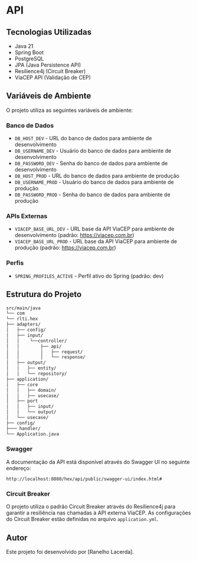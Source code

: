 # API
## Tecnologias Utilizadas

- Java 21
- Spring Boot
- PostgreSQL
- JPA (Java Persistence API)
- Resilience4j (Circuit Breaker)
- ViaCEP API (Validação de CEP)

## Variáveis de Ambiente

O projeto utiliza as seguintes variáveis de ambiente:

### Banco de Dados
- `DB_HOST_DEV` - URL do banco de dados para ambiente de desenvolvimento
- `DB_USERNAME_DEV` - Usuário do banco de dados para ambiente de desenvolvimento
- `DB_PASSWORD_DEV` - Senha do banco de dados para ambiente de desenvolvimento
- `DB_HOST_PROD` - URL do banco de dados para ambiente de produção
- `DB_USERNAME_PROD` - Usuário do banco de dados para ambiente de produção
- `DB_PASSWORD_PROD` - Senha do banco de dados para ambiente de produção

### APIs Externas
- `VIACEP_BASE_URL_DEV` - URL base da API ViaCEP para ambiente de desenvolvimento (padrão: https://viacep.com.br)
- `VIACEP_BASE_URL_PROD` - URL base da API ViaCEP para ambiente de produção (padrão: https://viacep.com.br)

### Perfis
- `SPRING_PROFILES_ACTIVE` - Perfil ativo do Spring (padrão: dev)

## Estrutura do Projeto

```sh
src/main/java
└── com
└── rlti.hex
├── adapters/
│   ├── config/ 
│   ├── input/
│   │    └──controller/
│   │        ├── api/
│   │        │   ├── request/
│   │        │   └── response/
│   ├── output/
│   │   ├── entity/
│   │   └── repository/
├── application/
│   ├── core
│   │   ├── domain/   
│   │   ├── usecase/
│   ├── port        
│   │   ├── input/
│   │   └── output/
│   └── usecase/      
├── config/      
├─── handler/      
└── Application.java 

```

### Swagger

A documentação da API está disponível através do Swagger UI no seguinte endereço:

```
http://localhost:8080/hex/api/public/swagger-ui/index.html# 
```

### Circuit Breaker

O projeto utiliza o padrão Circuit Breaker através do Resilience4j para garantir a resiliência nas chamadas à API externa ViaCEP. As configurações do Circuit Breaker estão definidas no arquivo `application.yml`.
## Autor

Este projeto foi desenvolvido por [Ranelho Lacerda].